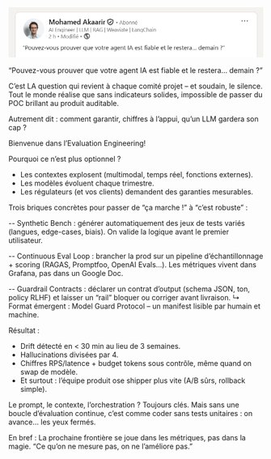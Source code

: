 
![1751629174857](image/test/1751629174857.png)

“Pouvez-vous prouver que votre agent IA est fiable et le restera… demain ?”

C’est LA question qui revient à chaque comité projet – et soudain, le silence. Tout le monde réalise que sans indicateurs solides, impossible de passer du POC brillant au produit auditable.

Autrement dit : comment garantir, chiffres à l’appui, qu’un LLM gardera son cap ?

Bienvenue dans l’Evaluation Engineering!

Pourquoi ce n’est plus optionnel ?

- Les contextes explosent (multimodal, temps réel, fonctions externes).
- Les modèles évoluent chaque trimestre.
- Les régulateurs (et vos clients) demandent des garanties mesurables.

Trois briques concrètes pour passer de “ça marche !” à “c’est robuste” :

-- Synthetic Bench : générer automatiquement des jeux de tests variés (langues, edge-cases, biais). On valide la logique avant le premier utilisateur.

-- Continuous Eval Loop : brancher la prod sur un pipeline d’échantillonnage + scoring (RAGAS, Promptfoo, OpenAI Evals…). Les métriques vivent dans Grafana, pas dans un Google Doc.

-- Guardrail Contracts : déclarer un contrat d’output (schema JSON, ton, policy RLHF) et laisser un “rail” bloquer ou corriger avant livraison.
↳ Format émergent : Model Guard Protocol – un manifest lisible par humain et machine.

Résultat :

- Drift détecté en < 30 min au lieu de 3 semaines.
- Hallucinations divisées par 4.
- Chiffres RPS/latence + budget tokens sous contrôle, même quand on swap de modèle.
- Et surtout : l’équipe produit ose shipper plus vite (A/B sûrs, rollback simple).

Le prompt, le contexte, l’orchestration ? Toujours clés.
Mais sans une boucle d’évaluation continue, c’est comme coder sans tests unitaires : on avance… les yeux fermés.

En bref : La prochaine frontière se joue dans les métriques, pas dans la magie.
“Ce qu’on ne mesure pas, on ne l’améliore pas.”
